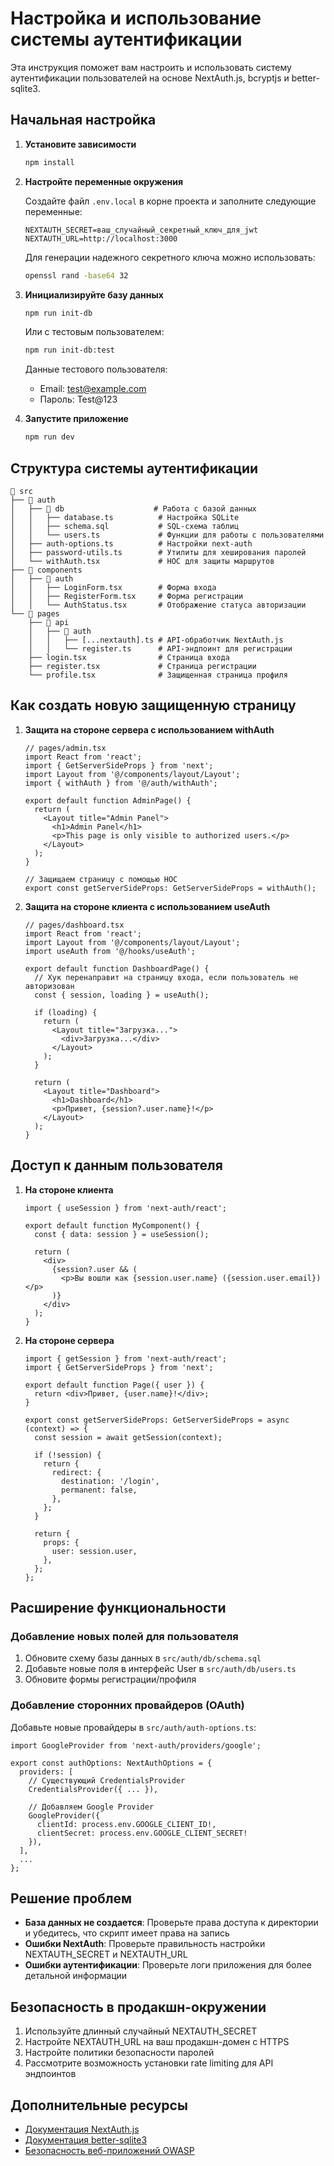 # Настройка и использование системы аутентификации

Эта инструкция поможет вам настроить и использовать систему аутентификации пользователей на основе NextAuth.js, bcryptjs и better-sqlite3.

## Начальная настройка

1. **Установите зависимости**

   ```bash
   npm install
   ```

2. **Настройте переменные окружения**

   Создайте файл `.env.local` в корне проекта и заполните следующие переменные:

   ```
   NEXTAUTH_SECRET=ваш_случайный_секретный_ключ_для_jwt
   NEXTAUTH_URL=http://localhost:3000
   ```

   Для генерации надежного секретного ключа можно использовать:
   ```bash
   openssl rand -base64 32
   ```

3. **Инициализируйте базу данных**

   ```bash
   npm run init-db
   ```

   Или с тестовым пользователем:
   ```bash
   npm run init-db:test
   ```
   
   Данные тестового пользователя:
   - Email: test@example.com
   - Пароль: Test@123

4. **Запустите приложение**

   ```bash
   npm run dev
   ```

## Структура системы аутентификации

```
📁 src
├── 📁 auth
│   ├── 📁 db                    # Работа с базой данных
│   │   ├── database.ts          # Настройка SQLite
│   │   ├── schema.sql           # SQL-схема таблиц
│   │   └── users.ts             # Функции для работы с пользователями
│   ├── auth-options.ts          # Настройки next-auth
│   ├── password-utils.ts        # Утилиты для хеширования паролей
│   └── withAuth.tsx             # HOC для защиты маршрутов
├── 📁 components
│   ├── 📁 auth
│   │   ├── LoginForm.tsx        # Форма входа
│   │   ├── RegisterForm.tsx     # Форма регистрации
│   │   └── AuthStatus.tsx       # Отображение статуса авторизации
└── 📁 pages
    ├── 📁 api
    │   ├── 📁 auth
    │   │   ├── [...nextauth].ts # API-обработчик NextAuth.js
    │   │   └── register.ts      # API-эндпоинт для регистрации
    ├── login.tsx                # Страница входа
    ├── register.tsx             # Страница регистрации
    └── profile.tsx              # Защищенная страница профиля
```

## Как создать новую защищенную страницу

1. **Защита на стороне сервера с использованием withAuth**

   ```tsx
   // pages/admin.tsx
   import React from 'react';
   import { GetServerSideProps } from 'next';
   import Layout from '@/components/layout/Layout';
   import { withAuth } from '@/auth/withAuth';

   export default function AdminPage() {
     return (
       <Layout title="Admin Panel">
         <h1>Admin Panel</h1>
         <p>This page is only visible to authorized users.</p>
       </Layout>
     );
   }

   // Защищаем страницу с помощью HOC
   export const getServerSideProps: GetServerSideProps = withAuth();
   ```

2. **Защита на стороне клиента с использованием useAuth**

   ```tsx
   // pages/dashboard.tsx
   import React from 'react';
   import Layout from '@/components/layout/Layout';
   import useAuth from '@/hooks/useAuth';

   export default function DashboardPage() {
     // Хук перенаправит на страницу входа, если пользователь не авторизован
     const { session, loading } = useAuth();

     if (loading) {
       return (
         <Layout title="Загрузка...">
           <div>Загрузка...</div>
         </Layout>
       );
     }

     return (
       <Layout title="Dashboard">
         <h1>Dashboard</h1>
         <p>Привет, {session?.user.name}!</p>
       </Layout>
     );
   }
   ```

## Доступ к данным пользователя

1. **На стороне клиента**

   ```tsx
   import { useSession } from 'next-auth/react';

   export default function MyComponent() {
     const { data: session } = useSession();

     return (
       <div>
         {session?.user && (
           <p>Вы вошли как {session.user.name} ({session.user.email})</p>
         )}
       </div>
     );
   }
   ```

2. **На стороне сервера**

   ```tsx
   import { getSession } from 'next-auth/react';
   import { GetServerSideProps } from 'next';

   export default function Page({ user }) {
     return <div>Привет, {user.name}!</div>;
   }

   export const getServerSideProps: GetServerSideProps = async (context) => {
     const session = await getSession(context);
     
     if (!session) {
       return {
         redirect: {
           destination: '/login',
           permanent: false,
         },
       };
     }
     
     return {
       props: {
         user: session.user,
       },
     };
   };
   ```

## Расширение функциональности

### Добавление новых полей для пользователя

1. Обновите схему базы данных в `src/auth/db/schema.sql`
2. Добавьте новые поля в интерфейс User в `src/auth/db/users.ts`
3. Обновите формы регистрации/профиля

### Добавление сторонних провайдеров (OAuth)

Добавьте новые провайдеры в `src/auth/auth-options.ts`:

```tsx
import GoogleProvider from 'next-auth/providers/google';

export const authOptions: NextAuthOptions = {
  providers: [
    // Существующий CredentialsProvider
    CredentialsProvider({ ... }),
    
    // Добавляем Google Provider
    GoogleProvider({
      clientId: process.env.GOOGLE_CLIENT_ID!,
      clientSecret: process.env.GOOGLE_CLIENT_SECRET!
    }),
  ],
  ...
};
```

## Решение проблем

- **База данных не создается**: Проверьте права доступа к директории и убедитесь, что скрипт имеет права на запись
- **Ошибки NextAuth**: Проверьте правильность настройки NEXTAUTH_SECRET и NEXTAUTH_URL
- **Ошибки аутентификации**: Проверьте логи приложения для более детальной информации

## Безопасность в продакшн-окружении

1. Используйте длинный случайный NEXTAUTH_SECRET
2. Настройте NEXTAUTH_URL на ваш продакшн-домен с HTTPS
3. Настройте политики безопасности паролей
4. Рассмотрите возможность установки rate limiting для API эндпоинтов

## Дополнительные ресурсы

- [Документация NextAuth.js](https://next-auth.js.org/getting-started/introduction)
- [Документация better-sqlite3](https://github.com/JoshuaWise/better-sqlite3/blob/master/docs/api.md)
- [Безопасность веб-приложений OWASP](https://owasp.org/www-project-top-ten/)
